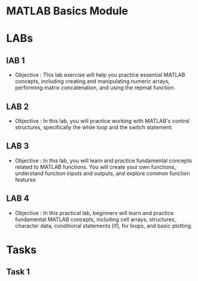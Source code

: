 # MATLAB Basics Module
# LABs
## lAB 1
- Objective : This lab exercise will help you practice essential MATLAB concepts, including creating and manipulating numeric arrays, performing matrix concatenation, and using the repmat function.



## LAB 2
- Objective : In this lab, you will practice working with MATLAB's control structures, specifically the while loop and the switch statement.


## LAB 3
- Objective : In this lab, you will learn and practice fundamental concepts related to MATLAB functions. You will create your own functions, understand function inputs and outputs, and explore common function features


## LAB 4
- Objective : In this practical lab, beginners will learn and practice fundamental MATLAB concepts, including cell arrays, structures, character data, conditional statements (if), for loops, and basic plotting.

# Tasks
## Task 1
